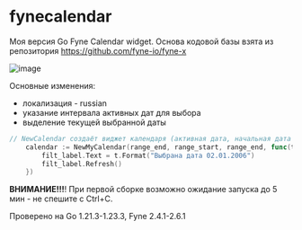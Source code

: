 # fynecalendar
Моя версия Go Fyne Calendar widget.
Основа кодовой базы взята из репозитория https://github.com/fyne-io/fyne-x

![image](https://github.com/user-attachments/assets/9ce5fa21-3350-4c87-a8dc-90a36e56c462)


Основные изменения:
- локализация - russian
- указание интервала активных дат для выбора
- выделение текущей выбранной даты

```go
// NewCalendar создаёт виджет календаря (активная дата, начальная дата активного интервала, конечная дата активного интервала)
	calendar := NewMyCalendar(range_end, range_start, range_end, func(t time.Time) {
		filt_label.Text = t.Format("Выбрана дата 02.01.2006")
		filt_label.Refresh()
	})
```

**ВНИМАНИЕ!!!**! При первой сборке возможно ожидание запуска до 5 мин - не спешите с Ctrl+C.

Проверено на Go 1.21.3-1.23.3, Fyne 2.4.1-2.6.1
